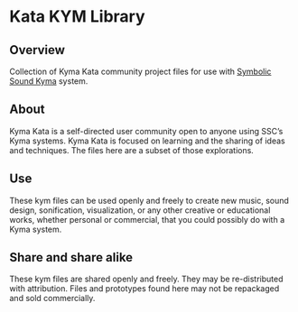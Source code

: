 # Kata KYM Library

## Overview
Collection of Kyma Kata community project files for use with [Symbolic Sound Kyma](https://kyma.symbolicsound.com) system.
## About
Kyma Kata is a self-directed user community open to anyone using SSC’s Kyma systems.  Kyma Kata is focused on learning and the sharing of ideas and techniques.  The files here are a subset of those explorations.  
## Use
These kym files can be used openly and freely to create new music, sound design, sonification, visualization, or any other creative or educational works, whether personal or commercial, that you could possibly do with a Kyma system.  
## Share and share alike
These kym files are shared openly and freely.  They may be re-distributed with attribution.  Files and prototypes found here may not be repackaged and sold commercially.

